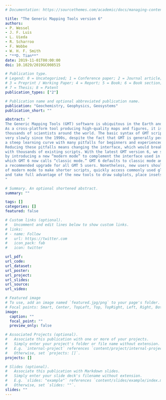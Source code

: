 ```yaml
---
# Documentation: https://sourcethemes.com/academic/docs/managing-content/

title: "The Generic Mapping Tools version 6"
authors:
- P. Wessel
- J. F. Luis
- L. Uieda
- R. Scharroo
- F. Wobbe
- W. H. F. Smith
- "**D. Tian**"
date: 2019-11-01T00:00:00
doi: 10.1029/2019GC008515

# Publication type.
# Legend: 0 = Uncategorized; 1 = Conference paper; 2 = Journal article;
# 3 = Preprint / Working Paper; 4 = Report; 5 = Book; 6 = Book section;
# 7 = Thesis; 8 = Patent
publication_types: ["2"]

# Publication name and optional abbreviated publication name.
publication: "Geochemistry, Geophysics, Geosystems"
publication_short: ""

abstract: "
The Generic Mapping Tools (GMT) software is ubiquitous in the Earth and ocean sciences.
As a cross‐platform tool producing high‐quality maps and figures, it is used by tens of
thousands of scientists around the world. The basic syntax of GMT scripts has evolved
very slowly since the 1990s, despite the fact that GMT is generally perceived to have
a steep learning curve with many pitfalls for beginners and experienced users alike.
Reducing these pitfalls means changing the interface, which would break compatibility
with thousands of existing scripts. With the latest GMT version 6, we solve this conundrum
by introducing a new “modern mode” to complement the interface used in previous versions,
which GMT 6 now calls “classic mode.” GMT 6 defaults to classic mode and thus is
a recommended upgrade for all GMT 5 users. Nonetheless, new users should take advantage
of modern mode to make shorter scripts, quickly access commonly used global data sets,
and take full advantage of the new tools to draw subplots, place insets, and create animations.
"

# Summary. An optional shortened abstract.
summary: ""

tags: []
categories: []
featured: false

# Custom links (optional).
#   Uncomment and edit lines below to show custom links.
# links:
# - name: Follow
#   url: https://twitter.com
#   icon_pack: fab
#   icon: twitter

url_pdf:
url_code:
url_dataset:
url_poster:
url_project:
url_slides:
url_source:
url_video:

# Featured image
# To use, add an image named `featured.jpg/png` to your page's folder.
# Focal points: Smart, Center, TopLeft, Top, TopRight, Left, Right, BottomLeft, Bottom, BottomRight.
image:
  caption: ""
  focal_point: ""
  preview_only: false

# Associated Projects (optional).
#   Associate this publication with one or more of your projects.
#   Simply enter your project's folder or file name without extension.
#   E.g. `internal-project` references `content/project/internal-project/index.md`.
#   Otherwise, set `projects: []`.
projects: []

# Slides (optional).
#   Associate this publication with Markdown slides.
#   Simply enter your slide deck's filename without extension.
#   E.g. `slides: "example"` references `content/slides/example/index.md`.
#   Otherwise, set `slides: ""`.
slides: ""
---
```

